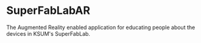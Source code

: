 # SuperFabLabAR
The Augmented Reality enabled application for educating people about the devices in KSUM's SuperFabLab.
